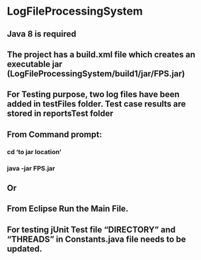 # LogFileProcessingSystem


##  Java 8 is required
##  The project has a build.xml file which creates an executable jar (LogFileProcessingSystem/build1/jar/FPS.jar)
##  For Testing purpose, two log files have been added in testFiles folder. Test case results are stored in reportsTest folder
##  From Command prompt: 
###  cd ‘to jar location’
###  java -jar FPS.jar
##  Or
##  From Eclipse Run the Main File.
##  For testing jUnit Test file “DIRECTORY” and “THREADS” in Constants.java file needs to be updated.
 
